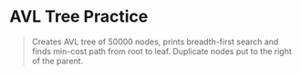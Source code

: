 # AVL Tree Practice

> Creates AVL tree of 50000 nodes, prints breadth-first search and finds min-cost path from root to leaf. Duplicate nodes put to the right of the parent.
